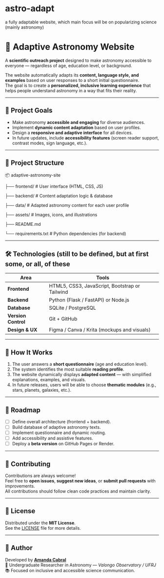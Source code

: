 # astro-adapt
a fully adaptable website, which main focus will be on popularizing science (mainly astronomy)

# 🌌 Adaptive Astronomy Website

A **scientific outreach project** designed to make astronomy accessible to everyone — regardless of age, education level, or background.  

The website automatically adapts its **content, language style, and examples** based on user responses to a short initial questionnaire.  
The goal is to create a **personalized, inclusive learning experience** that helps people understand astronomy in a way that fits their reality.

---

## 🚀 Project Goals

- Make astronomy **accessible and engaging** for diverse audiences.  
- Implement **dynamic content adaptation** based on user profiles.  
- Design a **responsive and adaptive interface** for all devices.  
- In future updates, include **accessibility features** (screen reader support, contrast modes, sign language, etc.).

---

## 🧠 Project Structure

📦 adaptive-astronomy-site

├── frontend/ # User interface (HTML, CSS, JS)

├── backend/ # Content adaptation logic & database

├── data/ # Adapted astronomy content for each user profile

├── assets/ # Images, icons, and illustrations

├── README.md

└── requirements.txt # Python dependencies (for backend)



---

## 🛠️ Technologies (still to be defined, but at first some, or all, of these

| Area | Tools |
|------|-------|
| **Frontend** | HTML5, CSS3, JavaScript, Bootstrap or Tailwind |
| **Backend** | Python (Flask / FastAPI) or Node.js |
| **Database** | SQLite / PostgreSQL |
| **Version Control** | Git + GitHub |
| **Design & UX** | Figma / Canva / Krita (mockups and visuals) |

---

## 🔄 How It Works

1. The user answers a **short questionnaire** (age and education level).  
2. The system identifies the most suitable **reading profile**.  
3. The website dynamically displays **adapted content** — with simplified explanations, examples, and visuals.  
4. In future releases, users will be able to choose **thematic modules** (e.g., stars, planets, galaxies, etc.).

---

## 🌠 Roadmap

- [ ] Define overall architecture (frontend + backend).  
- [ ] Build database of adaptive astronomy texts.  
- [ ] Implement questionnaire and dynamic routing.  
- [ ] Add accessibility and assistive features.  
- [ ] Deploy a **beta version** on GitHub Pages or Render.

---

## 🤝 Contributing

Contributions are always welcome!  
Feel free to **open issues**, **suggest new ideas**, or **submit pull requests** with improvements.  
All contributions should follow clean code practices and maintain clarity.

---

## 📜 License

Distributed under the **MIT License**.  
See the [LICENSE](./LICENSE) file for more details.

---

## 🌌 Author

Developed by **[Amanda Cabral](https://github.com/cosmic-axolotl)**  
💫 Undergraduate Researcher in Astronomy — *Valongo Observatory / UFRJ*  
📚 Focused on inclusive and accessible science communication.

